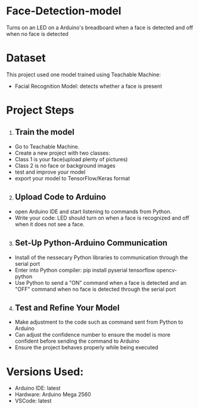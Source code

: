 # Face-Detection-model
Turns on an LED on a Arduino's breadboard when a face is detected and off when no face is detected
# Dataset
This project used one model trained using Teachable Machine:
* Facial Recognition Model: detects whether a face is present
# Project Steps

1) ## Train the model
 * Go to Teachable Machine.
 * Create a new project with two classes:
 * Class 1 is your face(upload plenty of pictures)
 * Class 2 is no face or background images
 * test and improve your model
 * export your model to TensorFlow/Keras format

2) ## Upload Code to Arduino
 * open Arduino IDE and start listening to commands from Python.
 * Write your code: LED should turn on when a face is recognized and off when it does not see a face.

3) ## Set-Up Python-Arduino Communication
 * Install of the nessecary Python libraries to communication through the serial port
 * Enter into Python compiler: pip install pyserial tensorflow opencv-python
 * Use Python to send a "ON" command when a face is detected and an "OFF" command when no face is detected through the serial port

4) ## Test and Refine Your Model
* Make adjustment to the code such as command sent from Python to Arduino
* Can adjust the confidence number to ensure the model is more confident before sending the command to Arduino
* Ensure the project behaves properly while being executed

# Versions Used:
* Arduino IDE: latest
* Hardware: Arduino Mega 2560
* VSCode: latest
